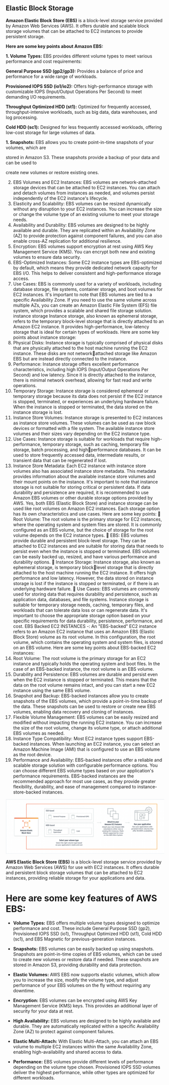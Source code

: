 ## Elastic Block Storage

**Amazon Elastic Block Store (EBS)** is a block-level storage service provided by Amazon Web Services 
(AWS). It offers durable and scalable block storage volumes that can be attached to EC2 instances to 
provide persistent storage.

**Here are some key points about Amazon EBS:**

**1. Volume Types:** EBS provides different volume types to meet various performance and cost 
requirements:

 **General Purpose SSD (gp2/gp3):** Provides a balance of price and performance for a wide 
range of workloads.

**Provisioned IOPS SSD (io1/io2):** Offers high-performance storage with customizable IOPS 
(Input/Output Operations Per Second) to meet demanding I/O requirements.

**Throughput Optimized HDD (st1):** Optimized for frequently accessed, throughput-intensive 
workloads, such as big data, data warehouses, and log processing.

**Cold HDD (sc1):** Designed for less frequently accessed workloads, offering low-cost storage 
for large volumes of data.

**1. Snapshots:** EBS allows you to create point-in-time snapshots of your volumes, which are 

stored in Amazon S3. These snapshots provide a backup of your data and can be used to 

create new volumes or restore existing ones.

2. EBS Volumes and EC2 Instances: EBS volumes are network-attached storage devices that can 
be attached to EC2 instances. You can attach and detach volumes from instances as needed, 
and volumes persist independently of the EC2 instance's lifecycle.
3. Elasticity and Scalability: EBS volumes can be resized dynamically without any disruption to 
your EC2 instances. You can increase the size or change the volume type of an existing 
volume to meet your storage needs.
4. Availability and Durability: EBS volumes are designed to be highly available and durable. They 
are replicated within an Availability Zone (AZ) to provide protection against component 
failures, and you can also enable cross-AZ replication for additional resilience.
5. Encryption: EBS volumes support encryption at rest using AWS Key Management Service 
(KMS). You can encrypt both new and existing volumes to ensure data security.
6. EBS-Optimized Instances: Some EC2 instance types are EBS-optimized by default, which 
means they provide dedicated network capacity for EBS I/O. This helps to deliver consistent 
and high-performance storage access.
7. Use Cases: EBS is commonly used for a variety of workloads, including database storage, file 
systems, container storage, and boot volumes for EC2 instances.
It's important to note that EBS volumes are tied to a specific Availability Zone. If you need to use the 
same volume across multiple AZs, you can create an Amazon Elastic File System (EFS) file system, 
which provides a scalable and shared file storage solution.
instance storage
Instance storage, also known as ephemeral storage, refers to the temporary block-level storage that 
is directly attached to an Amazon EC2 instance. It provides high-performance, low-latency storage 
that is ideal for certain types of workloads. Here are some key points about instance storage:
1. Physical Disks: Instance storage is typically comprised of physical disks that are physically 
attached to the host machine running the EC2 instance. These disks are not networkattached storage like Amazon EBS but are instead directly connected to the instance.
2. Performance: Instance storage offers excellent performance characteristics, including high 
IOPS (Input/Output Operations Per Second) and low latency. Since it is directly attached to 
the instance, there is minimal network overhead, allowing for fast read and write operations.
3. Temporary Storage: Instance storage is considered ephemeral or temporary storage because 
its data does not persist if the EC2 instance is stopped, terminated, or experiences an 
underlying hardware failure. When the instance is stopped or terminated, the data stored on 
the instance storage is lost.
4. Instance Store Volumes: Instance storage is presented to EC2 instances as instance store 
volumes. These volumes can be used as raw block devices or formatted with a file system. 
The available instance store volumes and their sizes vary depending on the EC2 instance 
type.
5. Use Cases: Instance storage is suitable for workloads that require high-performance, 
temporary storage, such as caching, temporary file storage, batch processing, and highperformance databases. It can be used to store frequently accessed data, intermediate 
results, or transient data that can be regenerated if lost.
6. Instance Store Metadata: Each EC2 instance with instance store volumes also has associated 
instance store metadata. This metadata provides information about the available instance 
store volumes and their mount points on the instance.
It's important to note that instance storage is not suitable for storing critical or persistent data. If 
data durability and persistence are required, it is recommended to use Amazon EBS volumes or other 
durable storage options provided by AWS.
Yes, both EBS (Elastic Block Store) and instance storage can be used like root volumes on 
Amazon EC2 instances. Each storage option has its own characteristics and use cases. Here 
are some key points:
 Root Volume: The root volume is the primary storage for EC2 instances, where the operating 
system and system files are stored. It is commonly configured as an EBS volume, but the 
choice of storage for the root volume depends on the EC2 instance types.
 EBS: EBS volumes provide durable and persistent block-level storage. They can be attached to 
EC2 instances and are suitable for storing data that needs to persist even when the instance 
is stopped or terminated. EBS volumes can be easily backed up, resized, and have various 
performance and durability options.
 Instance Storage: Instance storage, also known as ephemeral storage, is temporary blocklevel storage that is directly attached to the host machine running the EC2 instance. It offers 
high performance and low latency. However, the data stored on instance storage is lost if the 
instance is stopped or terminated, or if there is an underlying hardware failure.
 Use Cases: EBS volumes are commonly used for storing data that requires durability and 
persistence, such as application data, databases, and file systems. Instance storage is suitable 
for temporary storage needs, caching, temporary files, and workloads that can tolerate data 
loss or can regenerate data.
It's important to choose the appropriate storage option based on your specific requirements for data 
durability, persistence, performance, and cost.
EBS Backed EC2 INSTANCES -:
An "EBS-backed" EC2 instance refers to an Amazon EC2 instance that uses an Amazon EBS (Elastic 
Block Store) volume as its root volume. In this configuration, the root volume, which contains the 
operating system and system files, is stored on an EBS volume.
Here are some key points about EBS-backed EC2 instances:
1. Root Volume: The root volume is the primary storage for an EC2 instance and typically holds 
the operating system and boot files. In the case of an EBS-backed instance, the root volume 
is an EBS volume.
2. Durability and Persistence: EBS volumes are durable and persist even when the EC2 instance 
is stopped or terminated. This means that the data on the root volume remains intact, and 
you can start a new EC2 instance using the same EBS volume.
3. Snapshot and Backup: EBS-backed instances allow you to create snapshots of the EBS 
volumes, which provide a point-in-time backup of the data. These snapshots can be used to 
restore or create new EBS volumes, enabling data recovery and cloning of instances.
4. Flexible Volume Management: EBS volumes can be easily resized and modified without 
impacting the running EC2 instance. You can increase the size of the root volume, change its 
volume type, or attach additional EBS volumes as needed.
5. Instance Type Compatibility: Most EC2 instance types support EBS-backed instances. When 
launching an EC2 instance, you can select an Amazon Machine Image (AMI) that is 
configured to use an EBS volume as the root device.
6. Performance and Availability: EBS-backed instances offer a reliable and scalable storage 
solution with configurable performance options. You can choose different EBS volume types 
based on your application's performance requirements.
EBS-backed instances are the recommended approach for most use cases, as they provide greater 
flexibility, durability, and ease of management compared to instance-store-backed instances.










































<img src="https://github.com/Gitscooby/Images/blob/main/EBS%20image%201.png">

**AWS Elastic Block Store (EBS)** is a block-level storage service provided by Amazon Web Services (AWS) for use with EC2 instances. It offers durable and persistent block storage volumes that can be attached to EC2 instances, providing reliable storage for your applications and data.

# Here are some key features of AWS EBS:

+ **Volume Types:** EBS offers multiple volume types designed to optimize performance and cost. These include General Purpose SSD (gp2), Provisioned IOPS SSD (io1), Throughput Optimized HDD (st1), Cold HDD (sc1), and EBS Magnetic for previous-generation instances.

+ **Snapshots:** EBS volumes can be easily backed up using snapshots. Snapshots are point-in-time copies of EBS volumes, which can be used to create new volumes or restore data if needed. These snapshots are stored in Amazon S3, providing durability and data protection.

+ **Elastic Volumes:** AWS EBS now supports elastic volumes, which allow you to increase the size, modify the volume type, and adjust performance of your EBS volumes on the fly without requiring any downtime.

+ **Encryption:** EBS volumes can be encrypted using AWS Key Management Service (KMS) keys. This provides an additional layer of security for your data at rest.

+ **High Availability:** EBS volumes are designed to be highly available and durable. They are automatically replicated within a specific Availability Zone (AZ) to protect against component failures.

+ **Elastic Multi-Attach:** With Elastic Multi-Attach, you can attach an EBS volume to multiple EC2 instances within the same Availability Zone, enabling high-availability and shared access to data.

+ **Performance:** EBS volumes provide different levels of performance depending on the volume type chosen. Provisioned IOPS SSD volumes deliver the highest performance, while other types are optimized for different workloads.
